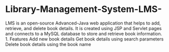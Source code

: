 # Library-Management-System-LMS-
 LMS is an open-source Advanced-Java web application that helps to add, retrieve, and delete book details. It is created using JSP and Servlet pages and connects to a MySQL database to store and retrieve book information.  1. Features Add new book details Get book details using search parameters Delete book details using the book name
